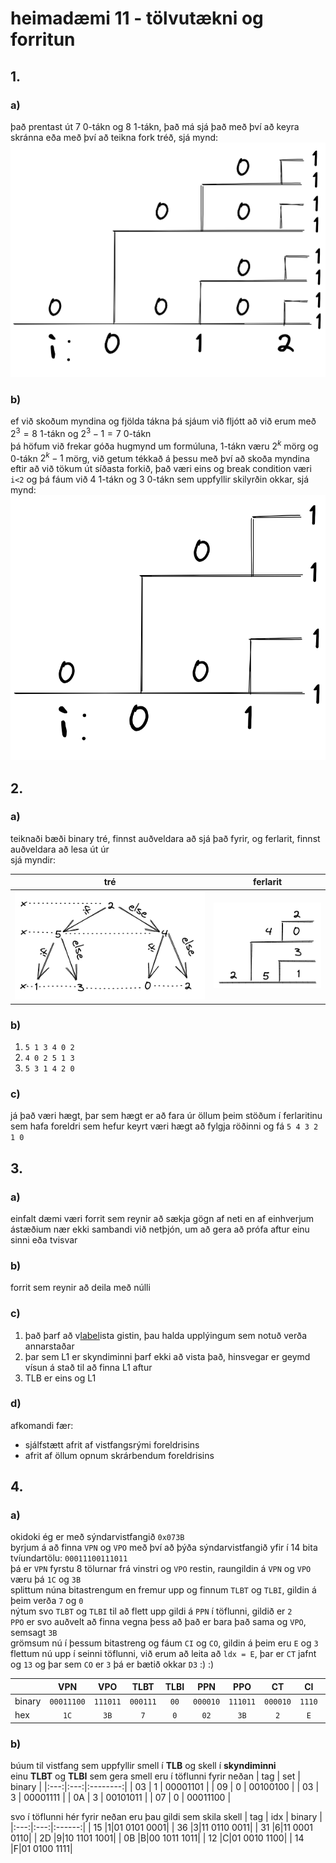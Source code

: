 # heimadæmi 11 - tölvutækni og forritun

## 1.
### a)
það prentast út 7 0-tákn og 8 1-tákn, það má sjá það með því að keyra skránna eða með því að teikna fork tréð, sjá mynd:  
![fork tré](pics/tree.excalidraw.png)

### b)
ef við skoðum myndina og fjölda tákna þá sjáum við fljótt að við erum með $2^3=8$ 1-tákn og $2^3-1=7$ 0-tákn  
þá höfum við frekar góða hugmynd um formúluna, 1-tákn væru $2^k$ mörg og 0-tákn $2^k-1$ mörg, við getum tékkað á þessu með því að skoða myndina eftir að við tökum út síðasta forkið, það væri eins og break condition væri `i<2` og þá fáum við 4 1-tákn og 3 0-tákn sem uppfyllir skilyrðin okkar, sjá mynd:  
![fork tré trimmed](pics/tree2.excalidraw.png)

## 2. 
### a)  
teiknaði bæði binary tré, finnst auðveldara að sjá það fyrir, og ferlarit, finnst auðveldara að lesa út úr  
sjá myndir:  

| tré | ferlarit |
|:---:|:---:|
|![alvöru tré](pics/2tree.excalidraw.png)|![ferlarit](pics/2tree2.excalidraw.png)|

### b)
1. `5 1 3 4 0 2`
2. `4 0 2 5 1 3`
3. `5 3 1 4 2 0`

### c)
já það væri hægt, þar sem hægt er að fara úr öllum þeim stöðum í ferlaritinu sem hafa foreldri sem hefur keyrt væri hægt að fylgja röðinni og fá `5 4 3 2 1 0`

## 3.
### a)
einfalt dæmi væri forrit sem reynir að sækja gögn af neti en af einhverjum ástæðium nær ekki sambandi við netþjón, um að gera að prófa aftur einu sinni eða tvisvar 

### b)
forrit sem reynir að deila með núlli

### c)
1. það þarf að v[label](https://ugla.hi.is/)ista gistin, þau halda upplýingum sem notuð verða annarstaðar
2. þar sem L1 er skyndiminni þarf ekki að vista það, hinsvegar er geymd vísun á stað til að finna L1 aftur
3. TLB er eins og L1

### d)
afkomandi fær:
- sjálfstætt afrit af vistfangsrými foreldrisins
- afrit af öllum opnum skrárbendum foreldrisins

## 4.
### a)
okidoki ég er með sýndarvistfangið `0x073B`  
byrjum á að finna `VPN` og `VPO` með því að þýða sýndarvistfangið yfir í 14 bita tvíundartölu: `00011100111011`  
þá er `VPN` fyrstu 8 tölurnar frá vinstri og `VPO` restin, raungildin á `VPN` og `VPO` væru þá `1C` og `3B`  
splittum núna bitastrengum en fremur upp og finnum `TLBT` og `TLBI`, gildin á þeim verða `7` og `0`  
nýtum svo `TLBT` og `TLBI` til að flett upp gildi á `PPN` í töflunni, gildið er `2`  
`PPO` er svo auðvelt að finna vegna þess að það er bara það sama og `VPO`, semsagt `3B`  
grömsum nú í þessum bitastreng og fáum `CI` og `CO`, gildin á þeim eru `E` og `3`
flettum nú upp í seinni töflunni, við erum að leita að `ldx = E`, þar er `CT` jafnt og `13` og þar sem `CO` er `3` þá er bætið okkar `D3` :) :)

|| VPN | VPO | TLBT | TLBI | PPN | PPO | CT  | CI  | CO  |
|:-| :-: | :-: | :--: | :--: | :-: | :-: | :-: | :-: | :-: |
|binary|`00011100`|`111011`|`000111`|`00`|`000010`|`111011`|`000010`|`1110`|`11`|
|hex|`1C`|`3B`|`7`|`0`|`02`|`3B`|`2`|`E`|`3`|

### b)
búum til vistfang sem uppfyllir smell í **TLB** og skell í **skyndiminni**  
einu **TLBT** og **TLBI** sem gera smell eru í töflunni fyrir neðan
| tag | set | binary   |
|:---:|:---:|:--------:|
| 03  | 1   | 00001101 |
| 09  | 0   | 00100100 |
| 03  | 3   | 00001111 |
| 0A  | 3   | 00101011 | 
| 07  | 0   | 00011100 |

svo í töflunni hér fyrir neðan eru þau gildi sem skila skell 
| tag | idx | binary |
|:---:|:---:|:------:|
| 15  |1|01 0101 0001| 
| 36  |3|11 0110 0011|
| 31  |6|11 0001 0110|
| 2D  |9|10 1101 1001|
| 0B  |B|00 1011 1011|
| 12  |C|01 0010 1100|
| 14  |F|01 0100 1111|